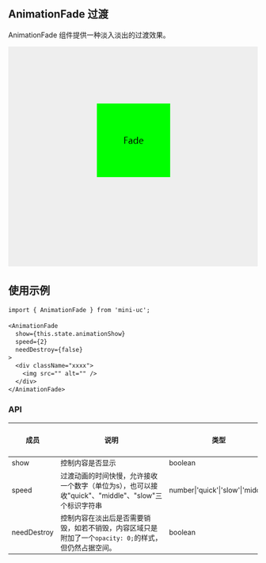 ## AnimationFade 过渡

AnimationFade 组件提供一种淡入淡出的过渡效果。

![Fade组件效果示例](images/fade.gif)

## 使用示例

```
import { AnimationFade } from 'mini-uc';

<AnimationFade
  show={this.state.animationShow}
  speed={2}
  needDestroy={false}
>
  <div className="xxxx">
    <img src="" alt="" />
  </div>
</AnimationFade>
```

### API

| 成员 | 说明 | 类型 | 默认值 | 版本 |
| --- | --- | --- | --- | --- |
| show | 控制内容是否显示 | boolean | true | |
| speed | 过渡动画的时间快慢，允许接收一个数字（单位为s），也可以接收"quick"、"middle"、"slow"三个标识字符串 | number\|'quick'\|'slow'\|'middle' | 0.5 | |
| needDestroy | 控制内容在淡出后是否需要销毁，如若不销毁，内容区域只是附加了一个`opacity: 0;`的样式，但仍然占据空间。 | boolean | true | |